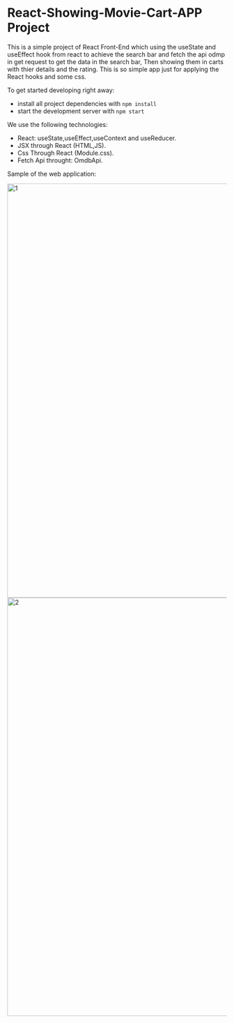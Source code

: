 # React-Showing-Movie-Cart-APP Project

This is a simple project of React Front-End which using the useState and useEffect hook from react to achieve the search bar and fetch the api odmp  in get request to get the  data in the search bar, 
Then showing them in carts with thier details and the rating.
This is so simple app just for applying the React hooks and some css.

To get started developing right away:

- install all project dependencies with `npm install`
- start the development server with `npm start`

We use the following technologies:

- React: useState,useEffect,useContext and useReducer.
- JSX through React (HTML,JS).
- Css Through React (Module.css).
- Fetch Api throught: OmdbApi.

Sample of the web application:
 
<img width="950" alt="1" src="https://user-images.githubusercontent.com/97471166/204131151-6b7fde0a-dcb5-49dc-b6b0-6c027a168eec.png">
<img width="960" alt="2" src="https://user-images.githubusercontent.com/97471166/204131154-fd1e4fcf-fbd7-4460-9335-6a39a2664b9d.png">
